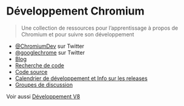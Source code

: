 # Développement Chromium

> Une collection de ressources pour l’apprentissage à propos de Chromium et pour suivre son développement

- [@ChromiumDev](https://twitter.com/ChromiumDev) sur Twitter
- [@googlechrome](https://twitter.com/googlechrome) sur Twitter
- [Blog](https://blog.chromium.org)
- [Recherche de code](https://cs.chromium.org/)
- [Code source](https://cs.chromium.org/chromium/src/)
- [Calendrier de développement et Info sur les releases](https://www.chromium.org/developers/calendar)
- [Groupes de discussion](https://www.chromium.org/developers/discussion-groups)

Voir aussi [Développement V8](v8-development.md)
